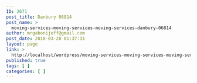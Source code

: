```yaml
---
ID: 2671
post_title: Danbury 06814
post_name: >
  moving-services-moving-services-moving-services-danbury-06814
author: mrgabonijeff@gmail.com
post_date: 2018-03-28 01:37:31
layout: page
link: >
  http://localhost/wordpress/moving-services-moving-services-moving-services-danbury-06814/
published: true
tags: [ ]
categories: [ ]
---
```

